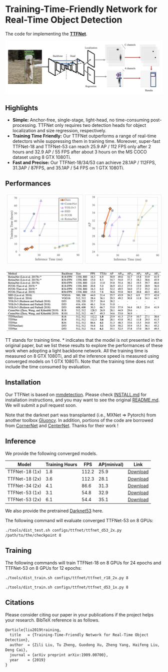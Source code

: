 # Training-Time-Friendly Network for Real-Time Object Detection 

The code for implementing the **[TTFNet](https://arxiv.org/abs/1909.00700)**. 

![image-20190807160835333](imgs/structure.png)

## Highlights
- **Simple:** Anchor-free, single-stage, light-head, no time-consuming post-processing. TTFNet only requires two detection heads for object localization and size regression, respectively.
- **Training Time Friendly:**  Our TTFNet outperforms a range of real-time detectors while suppressing them in training time. Moreover, super-fast TTFNet-18 and TTFNet-53 can reach 25.9 AP / 112 FPS only after 2 hours and 32.9 AP / 55 FPS after about 3 hours on the MS COCO dataset using 8 GTX 1080Ti.
- **Fast and Precise:** Our TTFNet-18/34/53 can achieve 28.1AP / 112FPS, 31.3AP / 87FPS, and 35.1AP / 54 FPS on 1 GTX 1080Ti.

## Performances
![Graph](imgs/results.png)


![Table](imgs/table.png)

TT stands for training time. * indicates that the model is not presented in the original paper, but we list these results to explore the performances of these work when adopting a light backbone network. All the training time is measured on 8 GTX 1080Ti, and all the inference speed is measured using converged models on 1 GTX 1080Ti. Note that the training time does not include the time consumed by evaluation.


## Installation
Our TTFNet is based on [mmdetection](https://github.com/open-mmlab/mmdetection). Please check [INSTALL.md](INSTALL.md) for installation instructions, and you may want to see the original [README.md](MMDETECTION_README.md). We will submit a pull request soon. 

Note that the darknet part was transplanted (i.e., MXNet => Pytorch) from another toolbox [Gluoncv](https://github.com/dmlc/gluon-cv). In addition, portions of the code are borrowed from [CornerNet](https://github.com/princeton-vl/CornerNet) and [CenterNet](https://github.com/xingyizhou/CenterNet). Thanks for their work !

## Inference

We provide the following converged models. 

| Model          | Training Hours | FPS   | AP(minival) | Link                                                         |
| -------------- | -------------- | ----- | ----------- | ------------------------------------------------------------ |
| TTFNet-18 (1x) | 1.8            | 112.2 | 25.9        | [Download](https://zjueducn-my.sharepoint.com/:u:/g/personal/11921047_zju_edu_cn/EaCB-TKnqURNoyl_P-uxClABsSz35Nmu-L1T3SObBnHYMw?e=HxGXPE) |
| TTFNet-18 (2x) | 3.6            | 112.3 | 28.1        | [Download](https://zjueducn-my.sharepoint.com/:u:/g/personal/11921047_zju_edu_cn/Ef2CVhUYfOJDjzrlQfZGWxwBvUqnXu3mJ0pweiSEuPNYag?e=iJwPPv) |
| TTFNet-34 (2x) | 4.1            | 86.6  | 31.3        | [Download](https://zjueducn-my.sharepoint.com/:u:/g/personal/11921047_zju_edu_cn/Eb0Ab71mpsFBvBP2_GsJ4tUBRGM8NvAym9qZxPqJGtyWSA?e=6Y7BU7) |
| TTFNet-53 (1x) | 3.1            | 54.8  | 32.9        | [Download](https://zjueducn-my.sharepoint.com/:u:/g/personal/11921047_zju_edu_cn/EZVE_d6oR_VGrDD4IZS2ppIB0lm2V8UaBkgFUjuEM7oRZA?e=XVLRwx) |
| TTFNet-53 (2x) | 6.1            | 54.4  | 35.1        | [Download](https://zjueducn-my.sharepoint.com/:u:/g/personal/11921047_zju_edu_cn/Ed1Qxlom3FpGmNZI9dnHau8BtXF0rPeHSYGn6HkoXOEB3A?e=NfPjrZ) |

We also provide the pretrained [Darknet53](https://zjueducn-my.sharepoint.com/:u:/g/personal/11921047_zju_edu_cn/EaXXohf5LgBNji6bkxrARN4BZ9N4sEedaINPeqexu5l2jA?e=nJhe8L) here. 

The following command will evaluate converged TTFNet-53 on 8 GPUs:

```
./tools/dist_test.sh configs/ttfnet/ttfnet_d53_2x.py /path/to/the/checkpoint 8
```

## Training

The following commands will train TTFNet-18 on 8 GPUs for 24 epochs and TTFNet-53 on 8 GPUs for 12 epochs:

```
./tools/dist_train.sh configs/ttfnet/ttfnet_r18_2x.py 8
```

```
./tools/dist_train.sh configs/ttfnet/ttfnet_d53_1x.py 8
```

## Citations
Please consider citing our paper in your publications if the project helps your research. BibTeX reference is as follows.
```
@article{liu2019training,
  title   = {Training-Time-Friendly Network for Real-Time Object Detection},
  author  = {Zili Liu, Tu Zheng, Guodong Xu, Zheng Yang, Haifeng Liu, Deng Cai},
  journal = {arXiv preprint arXiv:1909.00700},
  year    = {2019}
}
```
